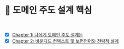 # 📖 도메인 주도 설계 핵심

<br>

- [x] [Chapter 1: 나에게 도메인 주도 설계는](01_나에게_도메인_주도_설계는.md)
- [x] [Chapter 2: 바운디드 컨텍스트 및 보편언어와 전략적 설계](02_바운디드_컨텍스트_및_보편언어와_전략적_설계.md)

